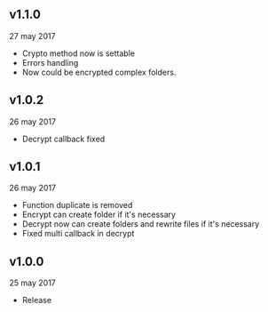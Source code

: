 ## v1.1.0
27 may 2017

* Crypto method now is settable
* Errors handling
* Now could be encrypted complex folders.

## v1.0.2
26 may 2017

* Decrypt callback fixed

## v1.0.1
26 may 2017

* Function duplicate is removed
* Encrypt can create folder if it's necessary
* Decrypt now can create folders and rewrite files if it's necessary
* Fixed multi callback in decrypt

## v1.0.0
25 may 2017

* Release